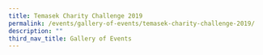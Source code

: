 ```yaml
---
title: Temasek Charity Challenge 2019
permalink: /events/gallery-of-events/temasek-charity-challenge-2019/
description: ""
third_nav_title: Gallery of Events
---
```

